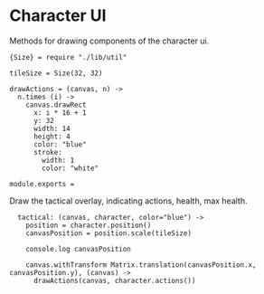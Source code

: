 Character UI
============

Methods for drawing components of the character ui.

    {Size} = require "./lib/util"

    tileSize = Size(32, 32)

    drawActions = (canvas, n) ->
      n.times (i) ->
        canvas.drawRect
          x: i * 16 + 1
          y: 32
          width: 14
          height: 4
          color: "blue"
          stroke:
            width: 1
            color: "white"

    module.exports =

Draw the tactical overlay, indicating actions, health, max health.

      tactical: (canvas, character, color="blue") ->
        position = character.position()
        canvasPosition = position.scale(tileSize)
        
        console.log canvasPosition

        canvas.withTransform Matrix.translation(canvasPosition.x, canvasPosition.y), (canvas) ->
          drawActions(canvas, character.actions())
